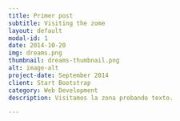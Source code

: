 ```yaml
---
title: Primer post
subtitle: Visiting the zome
layout: default
modal-id: 1
date: 2014-10-20
img: dreams.png
thumbnail: dreams-thumbnail.png
alt: image-alt
project-date: September 2014
client: Start Bootstrap
category: Web Development
description: Visitamos la zona probando texto.

---
```

